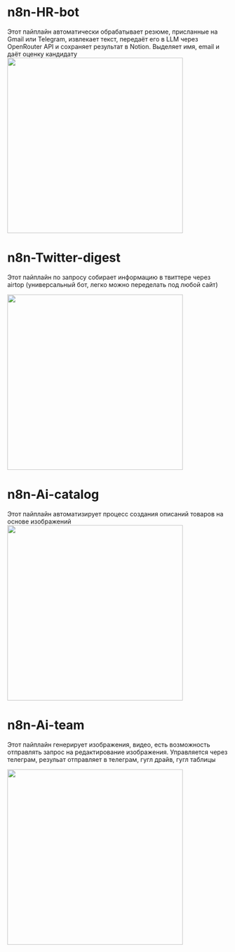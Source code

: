 # n8n-HR-bot
Этот пайплайн автоматически обрабатывает резюме, присланные на Gmail или Telegram, извлекает текст, передаёт его в LLM через OpenRouter API и сохраняет результат в Notion. Выделяет имя, email и даёт оценку кандидату
<img src="https://github.com/user-attachments/assets/423617dc-9fd5-49ca-ab84-9c18f4b24e84" width="400" />

# n8n-Twitter-digest
Этот пайплайн по запросу собирает информацию в твиттере через airtop (универсальный бот, легко можно переделать под любой сайт)

<img src="https://github.com/user-attachments/assets/1e5cf49a-0b7a-4b84-80a5-d2bd37f1340e" width="400" />

# n8n-Ai-catalog
Этот пайплайн автоматизирует процесс создания описаний товаров на основе изображений
<img src="https://github.com/user-attachments/assets/5b7efee4-912f-441f-aa68-4a97cab18fbb" width="400" />

# n8n-Ai-team
Этот пайплайн генерирует изображения, видео, есть возможность отправлять запрос на редактирование изображения. Управляется через телеграм, резульат отправляет в телеграм, гугл драйв, гугл таблицы

<img src="https://github.com/user-attachments/assets/2cfee054-53e0-4d70-b8ea-e104f42cb909" width="400" />

